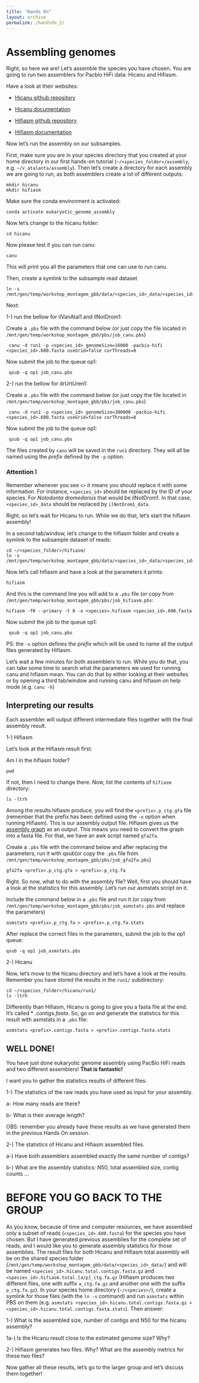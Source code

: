 ```yaml
---
title: "Hands On"
layout: archive
permalink: /handsOn_2/
---  
```


# Assembling genomes

Right, so here we are! Let’s assemble the species you have chosen. You are going to run two assemblers for Pacbio HiFi data: Hicanu and Hifiasm.

Have a look at their websites:

* [Hicanu github repository](https://github.com/marbl/canu)
* [Hicanu documentation](https://canu.readthedocs.io/en/latest/)

* [Hifiasm github repository](https://github.com/chhylp123/hifiasm)
* [Hifiasm documentation](https://hifiasm.readthedocs.io/en/latest/)

Now let’s run the assembly on our subsamples.


First, make sure you are in your species directory that you created at your home directory in our first hands-on tutorial (`~/<species_folder>/assembly`, e.g. `~/v_atalanta/assembly`). Then let’s create a directory for each assembly we are going to run, as both assemblers create a lot of different outputs:

```console  
mkdir hicanu
mkdir hifiasm
```  

Make sure the conda environment is activated:

```console
conda activate eukaryotic_genome_assembly
```

Now let’s change to the hicanu folder:

```console
cd hicanu
```
Now please test if you can run canu:

```console  
canu
```  

This will print you all the parameters that one can use to run canu. 

Then, create a symlink to the subsample read dataset
```console  
ln -s /mnt/gen/temp/workshop_montagem_gbb/data/<species_id>_data/<species_id>.600.fasta
```

Next:

1-) run the bellow for ilVanAtal1 and ilNotDrom1:

 Create a `.pbs` file with the command below (or just copy the file located in `/mnt/gen/temp/workshop_montagem_gbb/pbs/job_canu.pbs`)
```console  
 canu -d run1 -p <species_id> genomeSize=16000 -pacbio-hifi <species_id>.600.fasta useGrid=false corThreads=8
```

Now submit the job to the queue op1:
```console  
 qsub -q op1 job_canu.pbs
```

2-) run the bellow for drUrtUren1:


 Create a `.pbs` file with the command below (or just copy the file located in `/mnt/gen/temp/workshop_montagem_gbb/pbs/job_canu.pbs`)
```console  
 canu -d run1 -p <species_id> genomeSize=300000 -pacbio-hifi <species_id>.600.fasta useGrid=false corThreads=8
```

Now submit the job to the queue op1:
```console  
 qsub -q op1 job_canu.pbs
```

The files created by `canu` will be saved in the `run1` directory. They will all be named using the *prefix* defined by the `-p` option. 
  
### Attention :grey_exclamation: 

Remember whenever you see `<>` it means you should replace it with some information. For instance, `<species_id>` should be replaced by the ID of your species. For *Notodonta dromedarius* that would be ilNotDrom1. In that case, `<species_id>_data` should be replaced by `ilNotDrom1_data`. 

Right, so let’s wait for Hicanu to run. While we do that, let’s start the hifiasm assembly!

In a second tab/window, let’s change to the hifiasm folder and create a symlink to the subsample dataset of reads:

```console  
cd ~/<species_folder>/hifiasm/
ln -s /mnt/gen/temp/workshop_montagem_gbb/data/<species_id>_data/<species_id>.600.fasta
```

Now let’s call hifiasm and have a look at the parameters it prints:

```console  
hifiasm
```

And this is the command line you will add to a `.pbs` file (or copy from `/mnt/gen/temp/workshop_montagem_gbb/pbs/job_hifiasm.pbs`:
```console  
hifiasm -f0 --primary -t 8 -o <species>.hifiasm <species_id>.600.fasta
```

Now submit the job to the queue op1:
```console  
 qsub -q op1 job_canu.pbs
```

PS: the `-o` option defines the *prefix* which will be used to name all the output files generated by Hifiasm.

Let’s wait a few minutes for both assemblers to run. While you do that, you can take some time to search what the parameters we used for running canu and hifiasm mean. You can do that by either looking at their websites or by opening a third tab/window and running canu and hifiasm on help mode (e.g. `canu -h`)

## Interpreting our results

Each assembler will output different intermediate files together with the final assembly result. 

1-) Hifiasm

Let’s look at the Hifiasm result first:

Am I in the hifiasm folder? 

```console
pwd  
```

If not, then I need to change there. Now, list the contents of `hifiasm` directory:

```console
ls -ltrh  
```

Among the results hifiasm produce, you will find the `<prefix>.p_ctg.gfa` file (remember that the prefix has been defined using the `-o` option when running Hifiasm). This is our assembly output file. Hifiasm gives us the [assembly graph](http://gfa-spec.github.io/GFA-spec/GFA1.html) as an output. This means you need to convert the graph into a fasta file. For that, we have an awk script named `gfa2fa`.

Create a `.pbs` file with the command below and after replacing the parameters, run it with qsub(or copy the `.pbs` file from `/mnt/gen/temp/workshop_montagem_gbb/pbs/job_gfa2fa.pbs`)
```console 
gfa2fa <prefix>.p_ctg.gfa > <prefix>.p_ctg.fa
```

Right. So now, what to do with the assembly file?
Well, first you should have a look at the statistics for this assembly. Let’s run our asmstats script on it.

Include the command below in a `.pbs` file and run it (or copy from `/mnt/gen/temp/workshop_montagem_gbb/pbs/job_asmstats.pbs` and replace the parameters)
```console  
asmstats <prefix>.p_ctg.fa > <prefix>.p_ctg.fa.stats
```

After replace the correct files in the parameters, submit the job to the op1 queue:
```console  
qsub -q op1 job_asmstats.pbs
```


2-) Hicanu

Now, let’s move to the hicanu directory and let’s have a look at the results. Remember you have stored the results in the `run1/` subdirectory:

```console  
cd ~/<species_folder>/hicanu/run1/
ls -ltrh
```

Differently than Hifiasm, Hicanu is going to give you a fasta file at the end. It’s called * *.contigs.fasta.* So, go on and generate the statistics for this result with asmstats in a `.pbs` file:

```console  
asmstats <prefix>.contigs.fasta > <prefix>.contigs.fasta.stats
```

## WELL DONE!
You have just done eukaryotic genome assembly using PacBio HiFi reads and two different assemblers! **That is fantastic!**

I want you to gather the statistics results of different files:

1-) The statistics of the raw reads you have used as input for your assembly.

a- How many reads are there?

b- What is their average length?

OBS: remember you already have these results as we have generated them in the previous Hands On session.

2-) The statistics of Hicanu and Hifiasm assembled files.

a-) Have both assemblers assembled exactly the same number of contigs?

b-) What are the assembly statistics: N50, total assembled size, contig counts ...


# BEFORE YOU GO BACK TO THE GROUP

As you know, because of time and computer resources, we have assembled only a subset of reads (`<species_id>.600.fasta`) for the species you have chosen. But I have generated previous assemblies for the complete set of reads, and I would like you to generate assembly statistics for those assemblies. The result files for both Hicanu and Hifiasm total assembly will be on the shared species folder (`/mnt/gen/temp/workshop_montagem_gbb/data/<species_id>_data/`) and will be named `<species_id>.hicanu.total.contigs.fasta.gz` and `<species_id>.hifiasm.total.[a/p]_ctg.fa.gz` (Hifiasm produces two different files, one with suffix `a_ctg.fa.gz` and another one with the suffix `p_ctg.fa.gz`). In your species home directory (`~/<species>/`), create a symlink for those files (with the `ln -s` command) and run `asmstats` within PBS on them (e.g. `asmstats <species_id>.hicanu.total.contigs.fasta.gz > <species_id>.hicanu.total.contigs.fasta.stats`). Then answer:
  
  1-) What is the assembled size, number of contigs and N50 for the hicanu assembly? 
  
  1a-) Is the Hicanu result close to the estimated genome size? Why?
  
  2-) Hifiasm generates two files. Why? What are the assembly metrics for these two files?
  
Now gather all these results, let’s go to the larger group and let’s discuss them together!

